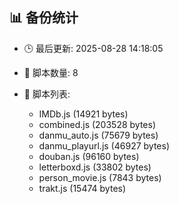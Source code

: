 ## 📊 备份统计

- 🕒 最后更新: 2025-08-28 14:18:05
- 📁 脚本数量: 8
- 📄 脚本列表:

  - IMDb.js (14921 bytes)
  - combined.js (203528 bytes)
  - danmu_auto.js (75679 bytes)
  - danmu_playurl.js (46927 bytes)
  - douban.js (96160 bytes)
  - letterboxd.js (33802 bytes)
  - person_movie.js (7843 bytes)
  - trakt.js (15474 bytes)
